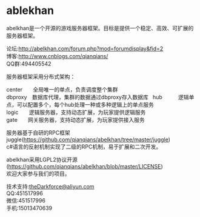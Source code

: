 # ablekhan
abelkhan是一个开源的游戏服务器框架。目标是提供一个稳定、高效、可扩展的服务器框架。

论坛:http://abelkhan.com/forum.php?mod=forumdisplay&fid=2  
博客:http://www.cnblogs.com/qianqians/  
QQ群:494405542

服务器框架采用分布式架构：

center　　全局唯一的单点，负责调度整个集群  
dbproxy　数据库代理，集群的数据通过dbproxy存入数据库  
hub　　　逻辑单点，可以配置多个，每个hub处理一种或多种逻辑上的单点服务  
logic　　逻辑服务器，支持动态扩展，为玩家提供逻辑服务  
gate　　网关服务器，支持动态扩展，为玩家提供接入服务
  
服务器基于自研的RPC框架juggle(https://github.com/qianqians/abelkhan/tree/master/juggle)  
c#语言的反射机制实现了二级的RPC机制，易于扩展和二次开发。
  
abelkhan采用LGPL2协议开源(https://github.com/qianqians/abelkhan/blob/master/LICENSE)  
欢迎大家参与我们的项目。
  
技术支持:theDarkforce@aliyun.com  
QQ:451517996  
微信:451517996  
手机:15013470639
